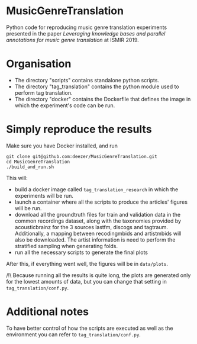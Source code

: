 # MusicGenreTranslation

Python code for reproducing music genre translation experiments presented in the paper *Leveraging knowledge bases and parallel annotations for music genre translation* at ISMIR 2019.


# Organisation

- The directory "scripts" contains standalone python scripts.
- The directory "tag_translation" contains the python module used to perform
tag translation.
- The directory "docker" contains the Dockerfile that defines the image in
which the experiment's code can be run.

# Simply reproduce the results

Make sure you have Docker installed, and run 

```
git clone git@github.com:deezer/MusicGenreTranslation.git
cd MusicGenreTranslation
./build_and_run.sh
``` 

This will:

- build a docker image called `tag_translation_research` in which the
experiments will be run.
- launch a container where all the scripts to produce the articles' figures
will be run. 
- download all the groundtruth files for train and validation data in the common recordings
dataset, along with the taxonomies provided by acousticbrainz for the 
3 sources lastfm, discogs and tagtraum. Additionally, a mapping between recodingmbids and
artistmbids will also be downloaded. The artist information is need to perform the
stratified sampling when generating folds.
- run all the necessary scripts to generate the final plots

After this, if everything went well, the figures will be in `data/plots`.

/!\ Because running all the results is quite long, the plots are generated only
for the lowest amounts of data, but you can change that setting in
`tag_translation/conf.py`.

# Additional notes

To have better control of how the scripts are executed as well as the
environment you can refer to `tag_translation/conf.py`.
